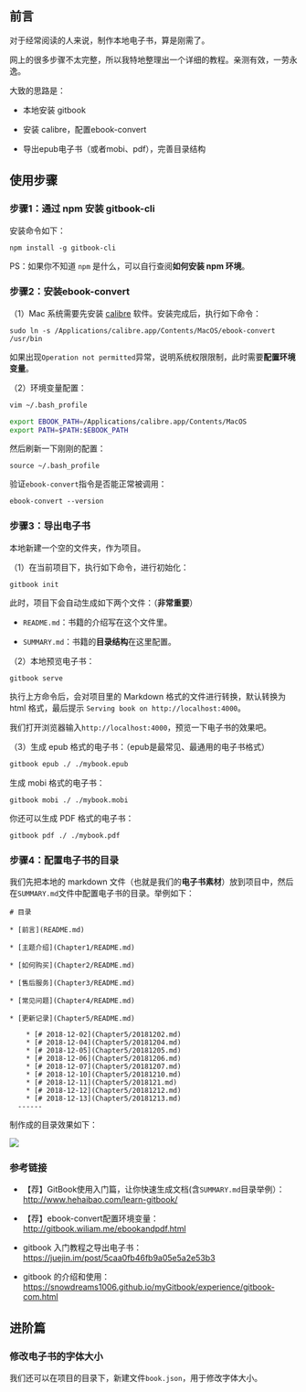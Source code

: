 

## 前言


对于经常阅读的人来说，制作本地电子书，算是刚需了。

网上的很多步骤不太完整，所以我特地整理出一个详细的教程。亲测有效，一劳永逸。

大致的思路是：

- 本地安装 gitbook

- 安装 calibre，配置ebook-convert

- 导出epub电子书（或者mobi、pdf），完善目录结构

## 使用步骤

### 步骤1：通过 npm 安装 gitbook-cli

安装命令如下：

```
npm install -g gitbook-cli
```

PS：如果你不知道 `npm` 是什么，可以自行查阅**如何安装 npm 环境**。

### 步骤2：安装ebook-convert

（1）Mac 系统需要先安装 [calibre](https://calibre-ebook.com/download) 软件。安装完成后，执行如下命令：

```
sudo ln -s /Applications/calibre.app/Contents/MacOS/ebook-convert /usr/bin
```

如果出现`Operation not permitted`异常，说明系统权限限制，此时需要**配置环境变量**。

（2）环境变量配置：

```bash
vim ~/.bash_profile

export EBOOK_PATH=/Applications/calibre.app/Contents/MacOS
export PATH=$PATH:$EBOOK_PATH
```

然后刷新一下刚刚的配置：

```
source ~/.bash_profile
```

验证`ebook-convert`指令是否能正常被调用：

```
ebook-convert --version
```


### 步骤3：导出电子书

本地新建一个空的文件夹，作为项目。

（1）在当前项目下，执行如下命令，进行初始化：

```
gitbook init
```

此时，项目下会自动生成如下两个文件：（**非常重要**）

- `README.md`：书籍的介绍写在这个文件里。

- `SUMMARY.md`：书籍的**目录结构**在这里配置。


（2）本地预览电子书：

```
gitbook serve
```

执行上方命令后，会对项目里的 Markdown 格式的文件进行转换，默认转换为 html 格式，最后提示 `Serving book on http://localhost:4000`。

我们打开浏览器输入`http://localhost:4000`，预览一下电子书的效果吧。

（3）生成 epub 格式的电子书：（epub是最常见、最通用的电子书格式）

```bash
gitbook epub ./ ./mybook.epub
```

生成 mobi 格式的电子书：

```
gitbook mobi ./ ./mybook.mobi
```

你还可以生成 PDF 格式的电子书：

```
gitbook pdf ./ ./mybook.pdf
```

### 步骤4：配置电子书的目录

我们先把本地的 markdown 文件（也就是我们的**电子书素材**）放到项目中，然后在`SUMMARY.md`文件中配置电子书的目录。举例如下：

```
# 目录

* [前言](README.md)

* [主题介绍](Chapter1/README.md)

* [如何购买](Chapter2/README.md)

* [售后服务](Chapter3/README.md)

* [常见问题](Chapter4/README.md)

* [更新记录](Chapter5/README.md)

	* [# 2018-12-02](Chapter5/20181202.md)
	* [# 2018-12-04](Chapter5/20181204.md)
	* [# 2018-12-05](Chapter5/20181205.md)
	* [# 2018-12-06](Chapter5/20181206.md)
	* [# 2018-12-07](Chapter5/20181207.md)
	* [# 2018-12-10](Chapter5/20181210.md)
	* [# 2018-12-11](Chapter5/2018121.md)
	* [# 2018-12-12](Chapter5/20181212.md)
	* [# 2018-12-13](Chapter5/20181213.md)
  ------
```

制作成的目录效果如下：

![](http://img.smyhvae.com/20190420_1517.png)

### 参考链接

- 【荐】GitBook使用入门篇，让你快速生成文档(含`SUMMARY.md`目录举例）：<http://www.hehaibao.com/learn-gitbook/>

- 【荐】ebook-convert配置环境变量：<http://gitbook.wiliam.me/ebookandpdf.html>

- gitbook 入门教程之导出电子书：<https://juejin.im/post/5caa0fb46fb9a05e5a2e53b3>

- gitbook 的介绍和使用：<https://snowdreams1006.github.io/myGitbook/experience/gitbook-com.html>


## 进阶篇

### 修改电子书的字体大小

我们还可以在项目的目录下，新建文件`book.json`，用于修改字体大小。








